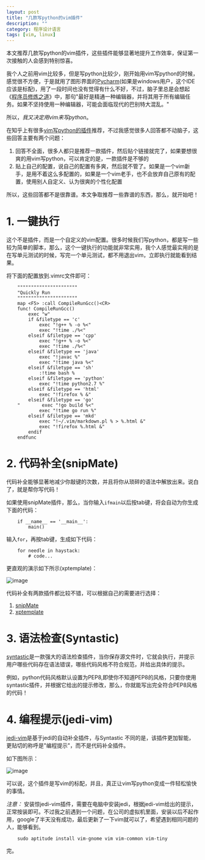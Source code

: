 ```yaml
---
layout: post
title: "几款写python的vim插件"
description: ""
category: 程序设计语言
tags: [vim, linux]
---
```


本文推荐几款写python的vim插件，这些插件能够显著地提升工作效率，保证第一次接触的人会感到特别惊喜。

我个人之前用vim比较多，但是写python比较少，刚开始用vim写python的时候，感觉很不方便，于是就用了图形界面的[Pycharm][1](如果是windows用户，这个IDE应该是标配)，用了一段时间也没有觉得有什么不好，不过，脑子里总是会想起《[程序员修炼之道][2]》中，那句"最好是精通一种编辑器，并将其用于所有编辑任务。如果不坚持使用一种编辑器，可能会面临现代的巴别特大混乱。"

所以，*我又决定用vim来写python*。

在知乎上有很多[vim写python的插件][3]推荐，不过我感觉很多人回答都不动脑子，这些回答主要有两个问题：

1. 回答不全面，很多人都只是推荐一款插件，然后贴个链接就完了，如果要想很爽的用vim写python，可以肯定的是，一款插件是不够的
2. 贴上自己的配置，说自己的配置有多爽，然后就不管了。如果是一个vim新手，是用不着这么多配置的，如果是一个vim老手，也不会放弃自己原有的配置，使用别人自定义、认为很爽的个性化配置

所以，这些回答都不是很靠谱。本文争取推荐一些靠谱的东西，那么，就开始吧！

# 1. 一键执行

这个不是插件，而是一个自定义的vim配置。很多时候我们写python，都是写一些较为简单的脚本，那么，这个一键执行的功能就非常实用，我个人感觉最实用的是在写单元测试的时候，写完一个单元测试，都不用退出vim，立即执行就能看到结果。

将下面的配置放到.vimrc文件即可：


        """"""""""""""""""""""
        "Quickly Run
        """"""""""""""""""""""
        map <F5> :call CompileRunGcc()<CR>
        func! CompileRunGcc()
            exec "w"
            if &filetype == 'c'
                exec "!g++ % -o %<"
                exec "!time ./%<"
            elseif &filetype == 'cpp'
                exec "!g++ % -o %<"
                exec "!time ./%<"
            elseif &filetype == 'java'
                exec "!javac %"
                exec "!time java %<"
            elseif &filetype == 'sh'
                :!time bash %
            elseif &filetype == 'python'
                exec "!time python2.7 %"
            elseif &filetype == 'html'
                exec "!firefox % &"
            elseif &filetype == 'go'
        "        exec "!go build %<"
                exec "!time go run %"
            elseif &filetype == 'mkd'
                exec "!~/.vim/markdown.pl % > %.html &"
                exec "!firefox %.html &"
            endif
        endfunc



# 2. 代码补全(snipMate)

代码补全能够显著地减少你敲键的次数，并且将你从琐碎的语法中解放出来。说白了，就是帮你写代码！

如果使用snipMate插件，那么，当你输入`ifmain`以后按tab键，将会自动为你生成下面的代码：


        if __name__ == '__main__':
            main()

输入`for`，再按tab键，生成如下代码：


        for needle in haystack:
            # code...

更直观的演示如下所示(xptemplate)：

![image](/cn/image/py-class-def.gif "xptemplate")

代码补全有两款插件都比较不错，可以根据自己的需要进行选择：

1. [snipMate][4]
2. [xptemplate][5]

# 3. 语法检查(Syntastic)

[syntastic][6]是一款强大的语法检查插件，当你保存源文件时，它就会执行，并提示用户哪些代码存在语法错误，哪些代码风格不符合规范，并给出具体的提示。

例如，python代码风格默认设置为PEP8,即使你不知道PEP8的风格，只要你使用syntastic插件，并根据它给出的提示修改，那么，你就能写出完全符合PEP8风格的代码！


# 4. 编程提示(jedi-vim)

[jedi-vim][7]是基于jedi的自动补全插件，与Syntastic
不同的是，该插件更加智能，更贴切的称呼是"编程提示"，而不是代码补全插件。

如下图所示：


![image](/cn/image/jedi-vim.png "jedi-vim")

可以说，这个插件是写vim的标配，并且，真正让vim写python变成一件轻松愉快的事情。

*注意：* 安装惊jedi-vim插件，需要在电脑中安装jedi，根据jedi-vim给出的提示，正常按装即可。不过我之前遇到一个问题，在公司的虚拟机里面，安装以后不起作用，google了半天没有成功，最后更新了一下vim就可以了，希望遇到相同问题的人，能够看到。


        sudo aptitude install vim-gnome vim vim-common vim-tiny


完。

[1]: https://www.jetbrains.com/pycharm/
[2]: http://book.douban.com/subject/1152111/
[3]: http://www.zhihu.com/question/19655689
[4]: https://github.com/garbas/vim-snipmate
[5]: https://github.com/drmingdrmer/xptemplate
[6]: https://github.com/scrooloose/syntastic
[7]: https://github.com/davidhalter/jedi-vim
